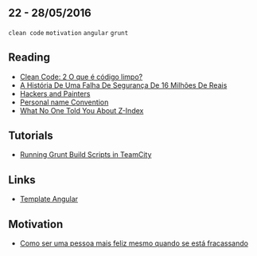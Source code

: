 22 - 28/05/2016
----------

`clean code` `motivation` `angular` `grunt`

## Reading
- [Clean Code: 2 O que é código limpo?](https://www.javascriptmasters.com.br/blog/teoria/clean-code-2-o-que-e-codigo-limpo/)
- [A História De Uma Falha De Segurança De 16 Milhões De Reais](http://www.fidelis.work/a-historia-de-uma-falha-de-seguranca-de-16-milhoes-de-reais/)
- [Hackers and Painters](http://www.paulgraham.com/hp.html)
- [Personal name Convention](https://en.wikipedia.org/wiki/Personal_name#Name_order)
- [What No One Told You About Z-Index](http://philipwalton.com/articles/what-no-one-told-you-about-z-index/)
 
## Tutorials
- [Running Grunt Build Scripts in TeamCity](http://www.damirscorner.com/blog/posts/20150308-RunningGruntBuildScriptsInTeamCity.html)

## Links
- [Template Angular](http://triangular.oxygenna.com/#/dashboards/analytics)

## Motivation
- [Como ser uma pessoa mais feliz mesmo quando se está fracassando](https://www.linkedin.com/pulse/como-ser-uma-pessoa-mais-feliz-mesmo-quando-se-est%C3%A1-fernandes)
